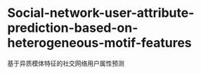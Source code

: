 # Social-network-user-attribute-prediction-based-on-heterogeneous-motif-features
基于异质模体特征的社交网络用户属性预测
